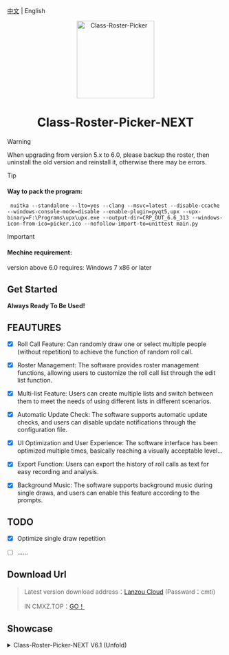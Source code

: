 [中文](./README.md) | English

<div align="center">
<a><img src="./Class-Roster-Picker.png" width="180" height="180" alt="Class-Roster-Picker"></a>
</div>

<div align="center">

# Class-Roster-Picker-NEXT

</div>

> [!WARNING]
> When upgrading from version 5.x to 6.0, please backup the roster, then uninstall the old version and reinstall it, otherwise there may be errors.
> 

> [!TIP]
> #### Way to pack the program:<br>
> ` nuitka --standalone --lto=yes --clang --msvc=latest --disable-ccache --windows-console-mode=disable --enable-plugin=pyqt5,upx --upx-binary=F:\Programs\upx\upx.exe --output-dir=CRP_OUT_6.6_313 --windows-icon-from-ico=picker.ico --nofollow-import-to=unittest main.py`

> [!IMPORTANT]  
> #### Mechine requirement:
> version above 6.0 requires: Windows 7 x86 or later

## Get Started

**Always Ready To Be Used!**


## FEAUTURES
- [x] Roll Call Feature: Can randomly draw one or select multiple people (without repetition) to achieve the function of random roll call.
- [x] Roster Management: The software provides roster management functions, allowing users to customize the roll call list through the edit list function.
- [x] Multi-list Feature: Users can create multiple lists and switch between them to meet the needs of using different lists in different scenarios.
- [x] Automatic Update Check: The software supports automatic update checks, and users can disable update notifications through the configuration file.
- [x] UI Optimization and User Experience: The software interface has been optimized multiple times, basically reaching a visually acceptable level...
- [x] Export Function: Users can export the history of roll calls as text for easy recording and analysis.
- [x] Background Music: The software supports background music during single draws, and users can enable this feature according to the prompts.



## TODO
- [x] Optimize single draw repetition
- [ ] ......

      
## Download Url
> Latest version download address：[Lanzou Cloud](https://yish.lanzouw.com/b038hjo8f) (Passward：cmti)
> 
> IN CMXZ.TOP：[GO！](https://cmxz.top/ktdmq)

## Showcase
<details>
<summary> Class-Roster-Picker-NEXT V6.1 (Unfold)</summary>

### Main Form<br>
<img src="https://github.com/user-attachments/assets/ceae2cdc-8e7a-47b4-a8ee-1daf048eb6cf" style="border-radius: 20px;" height="300">

### Small Window Mode <br>
<img src="https://github.com/user-attachments/assets/21b2d8e1-9837-45d7-9b33-f2307ad1018a" style="border-radius: 20px;" height="300">

### Setting Form<br>
<img src="https://github.com/user-attachments/assets/f2451c4d-9f10-41a9-9aa9-ae7cc6300511" style="border-radius: 20px;" height="300">

</details>
